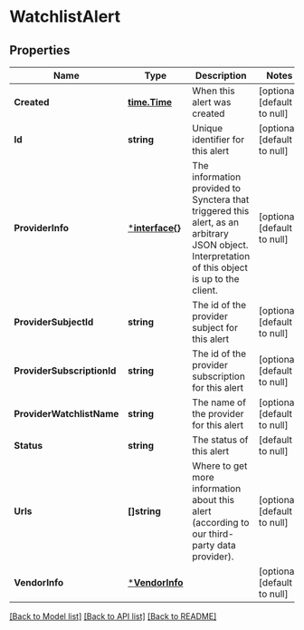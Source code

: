 # WatchlistAlert

## Properties
Name | Type | Description | Notes
------------ | ------------- | ------------- | -------------
**Created** | [**time.Time**](time.Time.md) | When this alert was created | [optional] [default to null]
**Id** | **string** | Unique identifier for this alert | [optional] [default to null]
**ProviderInfo** | [***interface{}**](interface{}.md) | The information provided to Synctera that triggered this alert, as an arbitrary JSON object. Interpretation of this object is up to the client.  | [optional] [default to null]
**ProviderSubjectId** | **string** | The id of the provider subject for this alert | [optional] [default to null]
**ProviderSubscriptionId** | **string** | The id of the provider subscription for this alert | [optional] [default to null]
**ProviderWatchlistName** | **string** | The name of the provider for this alert | [optional] [default to null]
**Status** | **string** | The status of this alert | [default to null]
**Urls** | **[]string** | Where to get more information about this alert (according to our third-party data provider).  | [optional] [default to null]
**VendorInfo** | [***VendorInfo**](vendor_info.md) |  | [optional] [default to null]

[[Back to Model list]](../README.md#documentation-for-models) [[Back to API list]](../README.md#documentation-for-api-endpoints) [[Back to README]](../README.md)

